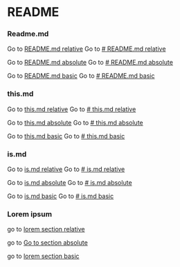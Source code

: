 # README

### Readme.md

Go to [README.md relative](./README.md)
Go to [# README.md relative](./README.md#ismd)

Go to [README.md absolute](/README.md)
Go to [# README.md absolute](/README.md#ismd)

Go to [README.md basic](README.md)
Go to [# README.md basic](README.md#ismd)

### this.md

Go to [this.md relative](./this/this.md)
Go to [# this.md relative](./this/this.md#thismd-1)

Go to [this.md absolute](/this/this.md)
Go to [# this.md absolute](/this/this.md#thismd-1)

Go to [this.md basic](this/this.md)
Go to [# this.md basic](this/this.md#thismd-1)

### is.md

Go to [is.md relative](./this/is/is.md)
Go to [# is.md relative](./this/is/is.md#ismd-1)

Go to [is.md absolute](/this/is/is.md)
Go to [# is.md absolute](/this/is/is.md#ismd-1)

Go to [is.md basic](this/is/is.md)
Go to [# is.md basic](this/is/is.md#ismd-1)


### Lorem ipsum

go to [lorem section relative](./this/is/is.md#subtitle)

go to [Go to section absolute](/this/is/is.md#subtitle)

go to [lorem section basic](this/is/is.md#subtitle)


